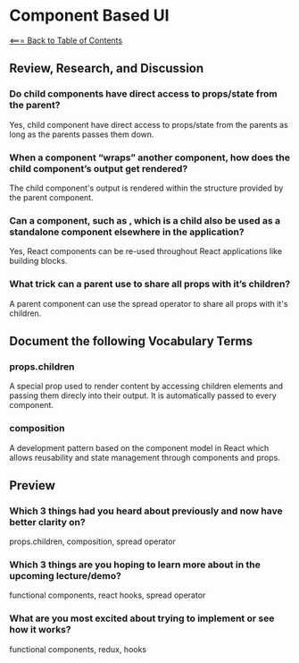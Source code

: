 # Component Based UI

[<=== Back to Table of Contents](https://peterjast.github.io/reading-notes/)

## Review, Research, and Discussion

### Do child components have direct access to props/state from the parent?

Yes, child component have direct access to props/state from the parents as long as the parents passes them down.

### When a component “wraps” another component, how does the child component’s output get rendered?

The child component's output is rendered within the structure provided by the parent component.

### Can a component, such as <Content />, which is a child also be used as a standalone component elsewhere in the application? 

Yes, React components can be re-used throughout React applications like building blocks.

### What trick can a parent use to share all props with it’s children?

A parent component can use the spread operator to share all props with it's children.


## Document the following Vocabulary Terms

### props.children

A special prop used to render content by accessing children elements and passing them direcly into their output. It is automatically passed to every component.

### composition

A development pattern based on the component model in React which allows reusability and state management through components and props.

## Preview

### Which 3 things had you heard about previously and now have better clarity on?

props.children, composition, spread operator

### Which 3 things are you hoping to learn more about in the upcoming lecture/demo?

functional components, react hooks, spread operator

### What are you most excited about trying to implement or see how it works?

functional components, redux, hooks
